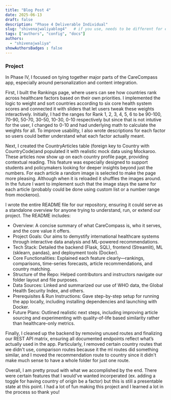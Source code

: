```yaml
---
title: "Blog Post 4"
date: 2025-06-13
draft: false
description: "Phase 4 Deliverable Individual"
slug: "shivenajwaliyablog4"   # if you use, needs to be different for every post
tags: ["authors", "config", "docs"]
authors:
  - "shivenajwaliya"
showAuthorsBadges : false
---
```


### Project
In Phase IV, I focused on tying together major parts of the CareCompass app, especially around personalization and content integration.

First, I built the Rankings page, where users can see how countries rank across healthcare factors based on their own priorities. I implemented the logic to weight and sort countries according to six core health system scores and connected it with sliders that let users tweak these weights interactively. Initially, I had the ranges for Rank 1, 2, 3, 4, 5, 6 to be 90-100, 70-90, 50-70, 30-50, 10-30, 0-10 respectively but since that is not intutive for the user, I changed to 0-10 and had underlying math to calculate the weights for all. To improve usability, I also wrote descriptions for each factor so users could better understand what each factor actually meant. 

Next, I created the CountryArticles table (foreign key to Country with CountryCode)and populated it with realistic mock data using Mockaroo. These articles now show up on each country profile page, providing contextual reading. This feature was especially designed to support students and policymakers looking for deeper insights beyond just the numbers. For each article a random image is selected to make the page more pleasing. Although when it is reloaded it shuffles the images around. In the future I want to implement such that the image stays the same for each article (probably could be done using custom list or a number range from mockeroo). 

I wrote the entire README file for our repository, ensuring it could serve as a standalone overview for anyone trying to understand, run, or extend our project. The README includes:
- Overview: A concise summary of what CareCompass is, who it serves, and the core value it offers.
- Project Goals: Our aims to demystify international healthcare systems through interactive data analysis and ML-powered recommendations.
- Tech Stack: Detailed the backend (Flask, SQL), frontend (Streamlit), ML (sklearn, pandas), and deployment tools (Docker).
- Core Functionalities: Explained each feature clearly—rankings, comparisons, time-series forecasts, article recommendations, and country matching.
- Structure of the Repo: Helped contributors and instructors navigate our folder layout and file purposes.
- Data Sources: Linked and summarized our use of WHO data, the Global Health Security Index, and others.
- Prerequisites & Run Instructions: Gave step-by-step setup for running the app locally, including installing dependencies and launching with Docker.
- Future Plans: Outlined realistic next steps, including improving article sourcing and experimenting with quality-of-life based similarity rather than healthcare-only metrics.

Finally, I cleaned up the backend by removing unused routes and finalizing our REST API matrix, ensuring all documented endpoints reflect what’s actually used in the app. Particularly, I removed certain country routes that we didn't use, comparison routes because it the ml routes did something similar, and I moved the recommendation route to country since it didn't make much sense to have a whole folder for just one route. 

Overall, I am pretty proud with what we accomplished by the end. There were certain features that I would've wanted incorperated (ex. adding a toggle for having country of origin be a factor) but this is still a presentable state at this point. I had a lot of fun making this project and I learned a lot in the process so thank you!

